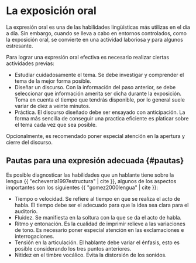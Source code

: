 # La exposición oral

La expresión  oral es  una de las  habilidades lingüísticas más  utilizas en  el día a  día. Sin
embargo, cuando se lleva  a cabo en entornos controlados, como la  exposición oral, se convierte
en una actividad laboriosa y para algunos estresante.

Para lograr una expresión oral efectiva es necesario realizar ciertas actividades previas:

- Estudiar  cuidadosamente el tema. Se  debe investigar y comprender  el tema de la  mejor forma
  posible.
- Diseñar un discurso. Con la información del paso anterior, se debe seleccionar que información
  amerita ser dicha durante la exposición. Toma  en cuenta el tiempo que tendrás disponible, por
  lo general suele variar de diez a veinte minutos.
- Práctica. El  discurso diseñado debe ser  ensayado con anticipación. La forma  más sencilla de
  conseguir una practica eficiente es platicar sobre el tema cada vez que sea posible.

Opcionalmente, es recomendado poner especial atención en la apertura y cierre del discurso.

## Pautas para una expresión adecuada {#pautas}

Es  posible   diagnosticar  las  habilidades   que  un  hablante   tiene  sobre  la   lengua  {{
"echeverria1997estructura" | cite }}, algunos de  los aspectos importantes son los siguientes {{
"gomez2000lengua" | cite }}:

- Tiempo o  velocidad. Se refiere al tiempo en  que se realiza el acto de  habla. El tiempo debe
  ser el adecuado para que la idea sea clara para el auditorio.
- Fluidez. Se manifiesta en la soltura con la que se da el acto de habla.
- Ritmo y  entonación.  Es  la cualidad  de imprimir  relieve a  las variaciones  de tono.   Es
  necesario poner especial atención en las exclamaciones e interrogaciones.
- Tensión en la  articulación. El hablante debe variar el énfasis,  esto es posible considerando
  los tres puntos anteriores.
- Nitidez en el timbre vocálico. Evita la distorsión de los sonidos.

